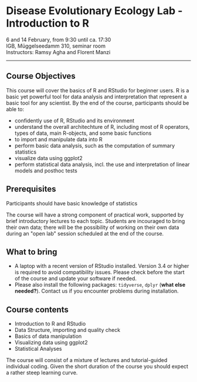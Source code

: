 # Disease Evolutionary Ecology Lab - Introduction to R 

6 and 14 February, from 9:30 until ca. 17:30 <br />
IGB, Müggelseedamm 310, seminar room <br />
Instructors: Ramsy Agha and Florent Manzi

***

## Course Objectives

This course will cover the basics of R and RStudio for beginner users. R is a basic yet powerful tool for data analysis and interpretation that represent a basic tool for any scientist. By the end of the course, participants should be able to:

- confidently use of R, RStudio and its environment
- understand the overall architechture of R, including most of R operators, types of data, main R-objects, and some basic functions
- to import and manipulate data into R
- perform basic data analysis, such as the computation of summary statistics
- visualize data using ggplot2
- perform statistical data analysis, incl. the use and interpretation of linear models and posthoc tests

## Prerequisites

Participants should have basic knowledge of statistics

The course will have a strong component of practical work, supported by brief introductory lectures to each topic. Students are incouraged to bring their own data; there will be the possibility of working on their own data during an "open lab" session scheduled at the end of the course.

## What to bring

- A laptop with a recent version of RStudio installed. Version 3.4 or higher is required to avoid compatibility issues. Please check before the start of the course and update your software if needed. 
- Please also install the following packages: `tidyverse`, `dplyr` (__what else needed?__). Contact us if you encounter problems during installation.

## Course contents

- Introduction to R and RStudio
- Data Structure, importing and quality check
- Basics of data manipulation
- Visualizing data using ggplot2
- Statistical Analyses

The course will consist of a mixture of lectures and tutorial-guided individual coding. Given the short duration of the course you should expect a rather steep learning curve.

